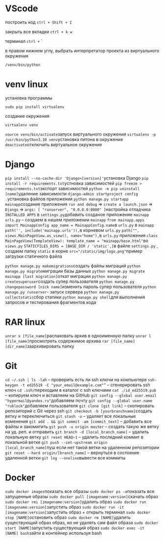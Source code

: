 ﻿# VScode
построить код
`
ctrl + Shift + I
`

закрыть все вкладки
`
ctrl + k w
`

терминал 
`
ctrl + ` 
`

в правом нижнем углу, выбрать интерпретатор проекта из виртуального окружения 
```
/venv/bin/python
```

# venv linux
установка программы
```
sudo pip install virtualenv
```
создание окружения
```
virtualenv venv
```
 ```source venv/bin/activate```запуск виртуального окружения
 ```virtualenv -p /usr/bin/python3.10 venv```установка питона в окружение
 ```deactivate```отключить виртуальное окружение

# Django
 ```pip install --no-cache-dir 'Django<[version]'```установка Django
 ```pip install -r requirements.txt```устновка зависимостей
 ```pip freeze > requirements.txt```экспорт зависимостей
 ```python -m pip uninstall [name]```удаление зависимости
 ```django-admin startproject config .```установка файлов приложения
 ```python manage.py startapp mainapp```создание приложения
 ```run and debug``` => ```create a launch.json``` => ```Django``` => ```args: [ "runserver", "0.0.0.0:8000" ]```настройка отладчика
 ```INSTALLED APPS``` в ```settings.py```добавить созданое приложение ```mainapp```
 ```urls.py``` – создаем в нашем приложении ```mainapp```
 ```from mainapp.apps import MainappConfig app_name = MainappConfig.name```в ```urls.py``` в ```mainapp```
 ```path('', include('mainapp.urls')),```в корневом ```urls.py```
 ```path("", views.MainPageView.as_view(), name="home"),```в ```urls.py``` приложения
 ```class MainPageView(TemplateView): template_name = "mainapp/base.html"```во ```views.py```
 ```STATICFILES_DIRS = [BASE_DIR / 'static',]```в файле ```settings.py``` , создаем папку ```static``` в корне
 ```src="/static/img/logo.png"```пример загрузки статичного файла 

 ```python manage.py makemigrations```создать файлы миграций
 ```python manage.py migrate```миграции базы данных
 ```python manage.py migrate mainapp [last migration]```откат миграции
 ```python manage.py createsuperuser```создать супер пользователя
 ```python manage.py changepassword [nick name]```изменить пароль супер пользователя
 ```python manage.py runserver```- запуск сервера
 ```python manage.py collectstatic```сбор статики
 ```python manage.py shell```для выполнения запросов и тестирования фрагментов кода

# RAR linux
 ```unrar x [file_name]```распаковать архив в одноименную папку
 ```unrar l [file_name]```просмотреть содержимое архива
 ```rar [file_name] [dir_name]```заархивировать папку 

# Git
 ```cd ~/.ssh | ls -lah``` – проверить есть ли ssh ключи на компьютере
 ```ssh-keygen -t ed25519 -C "your_email@example.com"”``` – сгенерировать ssh ключ 
 ```cd .ssh/```переходим в каталог с ssh ключами
 ```cat ./id_ed25519.pub``` – копируем ключ и вставляем на GitHub
 ```git config --global user.email "hypermail@yandex.ru"```добавляем почту
 ```git config --global user.name "rublock"```добавляем пользователя
 ```git clone [git link]``` – скопировать репозиторий с Git через ssh
 ```git checkout -b [yourbranchname]```создать ветку и переключиться
 ```git stash -u``` – удаляет все локальные изменения
 ```git add . && git commit -am [commit_text]``` – добавить все файлы и закомитить
 ```git push -u origin master``` – создать такую же ветку на уд. реп. и отправить
 ```git branch -d [local_branch_name]``` – удалить локальную ветку
 ```git reset HEAD~1``` – удалить последний коммит в локальной ветке
 ```git push --set-upstream origin [local_branch_name]```пуш если нет такой ветки на удаленном репозитории
 ```git reset --hard origin/[branch_name]``` – вернуться в состояние удаленной ветки 
 ```git log --oneline```вывести все коммиты

# Docker
 ```sudo docker images```показать все образы
 ```sudo docker ps -a```показать все запущенные образы
 ```sudo docker pull [imagename:version]```скачать образ
 ```sudo docker rmi [imagename:version]```удалить образ
 ```sudo docker run [imagename:version]```запустить образ
 ```sudo docker run -it [imagename:version]```запустить образ + открыть терминал
 ```sudo docker stop [NAME]```остановить образ
 ```sudo docker rm [NAME]```удалить существующий образ образ, но не удалять сам файл образа
 ```sudo docker start [NAME]```запустить существующий образ
 ```sudo docker exec -it [NAME] bash```зайти в контейнер используя bash
